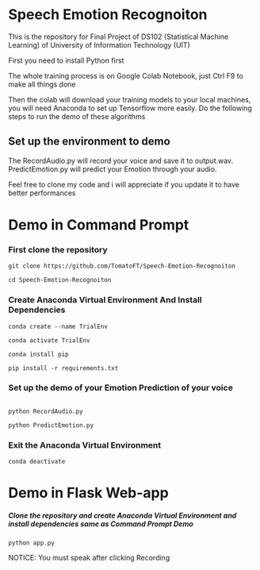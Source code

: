 # Speech Emotion Recognoiton
This is the repository for Final Project of DS102 (Statistical Machine Learning) of University of Information Technology (UIT)
<p>First you need to install Python first</p>
<p>The whole training process is on Google Colab Notebook, just Ctrl F9 to make all things done</p>
<p>Then the colab will download your training models to your local machines, you will need Anaconda to set up Tensorflow more easily.
Do the following steps to run the demo of these algorithms </p>
<h2> Set up the environment to demo </h2>
<p>
The RecordAudio.py will record your voice and save it to output.wav. PredictEmotion.py will predict your Emotion through your audio.</p>
<p> Feel free to clone my code and i will appreciate if you update it to have better performances</p>

# Demo in Command Prompt

<h3>First clone the repository</h3>

```
git clone https://github.com/TomatoFT/Speech-Emotion-Recognoiton

cd Speech-Emotion-Recognoiton

```
<h3>Create Anaconda Virtual Environment And Install Dependencies</h3>

```
conda create --name TrialEnv

conda activate TrialEnv

conda install pip

pip install -r requirements.txt

```
<h3>Set up the demo of your Emotion Prediction of your voice</h3>

```

python RecordAudio.py

python PredictEmotion.py

```

<h3>Exit the Anaconda Virtual Environment </h3>

```
conda deactivate

```

# Demo in Flask Web-app
<h5>Clone the repository and create Anaconda Virtual Environment and install dependencies same as Command Prompt Demo</h5>

```
python app.py
```
<p>NOTICE: You must speak after clicking Recording</p>

